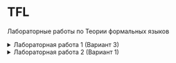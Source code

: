 # TFL
Лабораторные работы по Теории формальных языков

<details><summary>Лабораторная работа 1 (Вариант 3)</summary>

Для запуска - ```python main.py filename```, где в filename находятся правила переписывания строк (примеры test1.txt, test2.txt)

base_smt2.txt - шаблон для файла SMT2 спецификации с определёнными функциями арктического сложения, умножения и >>

to_solve.smt2 - сгенерированный файл SMT2 спецификации, который передается в Z3 Solver. Программа выводит sat (SRS завершается) или unsat (SRS не завершается)

</details>

<details><summary>Лабораторная работа 2 (Вариант 1)</summary>

Для запуска - Можно самому скомпилировать lab2 из проекта или воспользоваться заранее подготовленным файлом```lab2_executable```.
В качестве параметров можно передать:
1. Строку, которая по умолчанию является регулярным выражением,
2. Флаг `-f(--file)`, тогда прочитанная строка означает путь к файлу c регулярными выражениями, записанными в новой строке каждое,
3. Параметр `-g(--use-generator)`, тогда строка интерпретируется как путь к файлу со следущими параметрами, записанными в одну строку через пробел в порядке(можно конечно json сделать):
     1-е число - длина алфавита,
     2-е число - максимальная звездная высота,
     3-е число максимальная длина выражения(без учета скобок),
     4- е число - количество генерируемых выражений.
5. Так же можно ввести параметр `-l(--log)` который позволяет выводить каждую тестируемую строку.

Пример работы:

![Example](./lab2/example.png "Пример работы")
</details>
